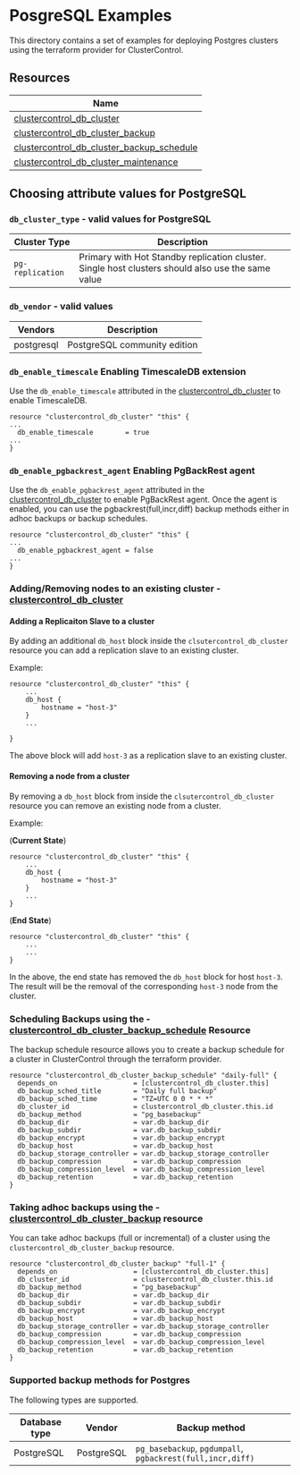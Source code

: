# PosgreSQL Examples

This directory contains a set of examples for deploying Postgres clusters using the terraform provider for ClusterControl.

## Resources

| Name                                                                                                                                                                     |
|--------------------------------------------------------------------------------------------------------------------------------------------------------------------------|
| [clustercontrol_db_cluster](https://github.com/severalnines/terraform-provider-clustercontrol/blob/main/docs/resources/db_cluster.md)                                                 |
| [clustercontrol_db_cluster_backup](https://github.com/severalnines/terraform-provider-clustercontrol/blob/main/docs/resources/db_cluster_backup.md)                            |                                                                                                                                                                                    |
| [clustercontrol_db_cluster_backup_schedule](https://github.com/severalnines/terraform-provider-clustercontrol/blob/main/docs/resources/db_cluster_backup_schedule.md) |
| [clustercontrol_db_cluster_maintenance](https://github.com/severalnines/terraform-provider-clustercontrol/blob/main/docs/resources/db_cluster_maintenance.md)             |


## Choosing attribute values for PostgreSQL

### `db_cluster_type` - valid values for PostgreSQL

| Cluster Type   | Description                                                                                       |
|----------------|---------------------------------------------------------------------------------------------------|
| `pg-replication` | Primary with Hot Standby replication cluster. Single host clusters should also use the same value |

### `db_vendor` - valid values

| Vendors    | Description                  |
|------------|------------------------------|
| postgresql | PostgreSQL community edition |

### `db_enable_timescale` Enabling TimescaleDB extension
Use the `db_enable_timescale` attributed in the [clustercontrol_db_cluster](https://github.com/severalnines/terraform-provider-clustercontrol/blob/main/docs/resources/db_cluster.md) to enable TimescaleDB.

```text
resource "clustercontrol_db_cluster" "this" {
...
  db_enable_timescale        = true
...
}
```


### `db_enable_pgbackrest_agent` Enabling PgBackRest agent
Use the `db_enable_pgbackrest_agent` attributed in the [clustercontrol_db_cluster](https://github.com/severalnines/terraform-provider-clustercontrol/blob/main/docs/resources/db_cluster.md) to enable PgBackRest agent. Once
the agent is enabled, you can use the pgbackrest(full,incr,diff) backup methods either in adhoc backups or backup schedules.

```text
resource "clustercontrol_db_cluster" "this" {
...
  db_enable_pgbackrest_agent = false
...
}
```

### Adding/Removing nodes to an existing cluster - [clustercontrol_db_cluster](https://github.com/severalnines/terraform-provider-clustercontrol/blob/main/docs/resources/db_cluster.md)

#### Adding a Replicaiton Slave to a cluster

By adding an additional `db_host` block inside the `clsutercontrol_db_cluster` resource you can 
add a replication slave to an existing cluster.

Example:

```text
resource "clustercontrol_db_cluster" "this" {
    ...
    db_host {
        hostname = "host-3"
    }
    ...

}
```
The above block will add `host-3` as a replication slave to an existing cluster.

#### Removing a node from a cluster

By removing a `db_host` block from inside the `clsutercontrol_db_cluster` resource you can
remove an existing node from a cluster.

Example:

(**Current State**)

```text
resource "clustercontrol_db_cluster" "this" {
    ...
    db_host {
        hostname = "host-3"
    }
    ...
}
```

(**End State**)

```text
resource "clustercontrol_db_cluster" "this" {
    ...
    ...
}
```

In the above, the end state has removed the `db_host` block for host `host-3`. The result will be the
removal of the corresponding `host-3` node from the cluster.

### Scheduling Backups using the - [clustercontrol_db_cluster_backup_schedule](https://github.com/severalnines/terraform-provider-clustercontrol/blob/main/docs/resources/db_cluster_backup_schedule.md) Resource
The backup schedule resource allows you to create a backup schedule for a cluster in ClusterControl through the
terraform provider.

```hcl
resource "clustercontrol_db_cluster_backup_schedule" "daily-full" {
  depends_on                   = [clustercontrol_db_cluster.this]
  db_backup_sched_title        = "Daily full backup"
  db_backup_sched_time         = "TZ=UTC 0 0 * * *"
  db_cluster_id                = clustercontrol_db_cluster.this.id
  db_backup_method             = "pg_basebackup"
  db_backup_dir                = var.db_backup_dir
  db_backup_subdir             = var.db_backup_subdir
  db_backup_encrypt            = var.db_backup_encrypt
  db_backup_host               = var.db_backup_host
  db_backup_storage_controller = var.db_backup_storage_controller
  db_backup_compression        = var.db_backup_compression
  db_backup_compression_level  = var.db_backup_compression_level
  db_backup_retention          = var.db_backup_retention
}
```

### Taking adhoc backups using the - [clustercontrol_db_cluster_backup](https://github.com/severalnines/terraform-provider-clustercontrol/blob/main/docs/resources/db_cluster_backup.md) resource
You can take adhoc backups (full or incremental) of a cluster using the `clustercontrol_db_cluster_backup` resource.

```hcl
resource "clustercontrol_db_cluster_backup" "full-1" {
  depends_on                   = [clustercontrol_db_cluster.this]
  db_cluster_id                = clustercontrol_db_cluster.this.id
  db_backup_method             = "pg_basebackup"
  db_backup_dir                = var.db_backup_dir
  db_backup_subdir             = var.db_backup_subdir
  db_backup_encrypt            = var.db_backup_encrypt
  db_backup_host               = var.db_backup_host
  db_backup_storage_controller = var.db_backup_storage_controller
  db_backup_compression        = var.db_backup_compression
  db_backup_compression_level  = var.db_backup_compression_level
  db_backup_retention          = var.db_backup_retention
}
```

### Supported backup methods for Postgres

The following types are supported.

| Database type | Vendor         | Backup method                                                 |
|---------------|----------------|---------------------------------------------------------------|
| PostgreSQL    | PostgreSQL      | `pg_basebackup`, `pgdumpall`, `pgbackrest(full,incr,diff)`    |

